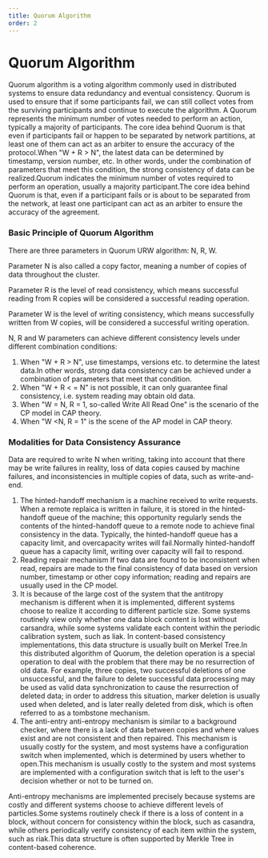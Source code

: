 ```yaml
---
title: Quorum Algorithm
order: 2
---
```


# Quorum Algorithm

Quorum algorithm is a voting algorithm commonly used in distributed systems to ensure data redundancy and eventual consistency. Quorum is used to ensure that if some participants fail, we can still collect votes from the surviving participants and continue to execute the algorithm. A Quorum represents the minimum number of votes needed to perform an action, typically a majority of participants. The core idea behind Quorum is that even if participants fail or happen to be separated by network partitions, at least one of them can act as an arbiter to ensure the accuracy of the protocol.When "W + R > N", the latest data can be determined by timestamp, version number, etc. In other words, under the combination of parameters that meet this condition, the strong consistency of data can be realized.Quorum indicates the minimum number of votes required to perform an operation, usually a majority participant.The core idea behind Quorum is that, even if a participant fails or is about to be separated from the network, at least one participant can act as an arbiter to ensure the accuracy of the agreement.

### Basic Principle of Quorum Algorithm

There are three parameters in Quorum URW algorithm: N, R, W.

Parameter N is also called a copy factor, meaning a number of copies of data throughout the cluster.

Parameter R is the level of read consistency, which means successful reading from R copies will be considered a successful reading operation.

Parameter W is the level of writing consistency, which means successfully written from W copies, will be considered a successful writing operation.

N, R and W parameters can achieve different consistency levels under different combination conditions:

1. When "W + R > N", use timestamps, versions etc. to determine the latest data.In other words, strong data consistency can be achieved under a combination of parameters that meet that condition.
2. When "W + R < = N" is not possible, it can only guarantee final consistency, i.e. system reading may obtain old data.
3. When "W = N, R = 1, so-called Write All Read One" is the scenario of the CP model in CAP theory.
4. When "W \<N, R = 1" is the scene of the AP model in CAP theory.

### Modalities for Data Consistency Assurance

Data are required to write N when writing, taking into account that there may be write failures in reality, loss of data copies caused by machine failures, and inconsistencies in multiple copies of data, such as write-and-end.

1. The hinted-handoff mechanism is a machine received to write requests. When a remote replaica is written in failure, it is stored in the hinted-handoff queue of the machine; this opportunity regularly sends the contents of the hinted-handoff queue to a remote node to achieve final consistency in the data. Typically, the hinted-handoff queue has a capacity limit, and overcapacity writes will fail.Normally hinted-handoff queue has a capacity limit, writing over capacity will fail to respond.
2. Reading repair mechanism If two data are found to be inconsistent when read, repairs are made to the final consistency of data based on version number, timestamp or other copy information; reading and repairs are usually used in the CP model.
3. It is because of the large cost of the system that the antitropy mechanism is different when it is implemented, different systems choose to realize it according to different particle size. Some systems routinely view only whether one data block content is lost without carsandra, while some systems validate each content within the periodic calibration system, such as liak. In content-based consistency implementations, this data structure is usually built on Merkel Tree.In this distributed algorithm of Quorum, the deletion operation is a special operation to deal with the problem that there may be no resurrection of old data. For example, three copies, two successful deletions of one unsuccessful, and the failure to delete successful data processing may be used as valid data synchronization to cause the resurrection of deleted data; in order to address this situation, marker deletion is usually used when deleted, and is later really deleted from disk, which is often referred to as a tombstone mechanism.
4. The anti-entry anti-entropy mechanism is similar to a background checker, where there is a lack of data between copies and where values exist and are not consistent and then repaired. This mechanism is usually costly for the system, and most systems have a configuration switch when implemented, which is determined by users whether to open.This mechanism is usually costly to the system and most systems are implemented with a configuration switch that is left to the user's decision whether or not to be turned on.

Anti-entropy mechanisms are implemented precisely because systems are costly and different systems choose to achieve different levels of particles.Some systems routinely check if there is a loss of content in a block, without concern for consistency within the block, such as casandra, while others periodically verify consistency of each item within the system, such as riak.This data structure is often supported by Merkle Tree in content-based coherence.
